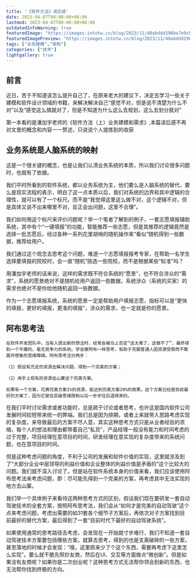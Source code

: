 ```yaml
---
title: '《软件方法》读后感'
date: 2023-04-07T00:00:00+08:00
lastmod: 2023-04-07T00:00:00+08:00
outdatedInfoWarning: true
featuredImage: "https://images.intotw.cn/blog/2023/11/40abddd196be7e9cb79b83534d4983a4.webp"
featuredImagePreview: "https://images.intotw.cn/blog/2023/11/40abddd196be7e9cb79b83534d4983a4.webp"
tags: ["业务建模","架构"]
categories: ["技术"]
lightgallery: true
---
```


## 前言

近日，苦于不知道该怎么提升自己了，在原来老大的建议下，决定去学习一些关于建模和软件设计领域的书籍，来解决解决自己“感觉不对，但是说不清楚为什么不对”以及“感觉这么搞就对了，但是不知道为什么这么去规划，这么去划分就对”

第一本看的是潘加宇老师的《软件方法（上）业务建模和需求》,本篇读后感不再对文里的概念和内容一一赘述，只说说个人提炼到的收获


## 业务系统是人脑系统的映射

这是一个很关键的概念，也是让我们认清业务系统的本质，所以我们讨论很多问题时，也就有了依据。

我们平时所看到的软件系统，都以业务系统为主，他们要么是人脑系统的替代，要么是现实流程的表示，明白了这一点本质以后，我们对系统的边界和其中逻辑的合理性，就可以有了一个标尺。而不是“我觉得这里这么做不对，这个逻辑不对，但是具体又说不出来哪里不对，反正会出问题，这里不合理”。

我们如何用这个标尺来评价问题呢？举一个笔者了解到的例子，一套志愿填报辅助系统，其中有个“一键填报”的功能，智能推荐一些志愿，但是其推荐的逻辑竟然是选择一批志愿后，经过各种一系列花里胡哨的随机操作来“看似”随机得到一些数据，推荐给用户。

我们通过这个观念去思考这个问题，难道一个志愿填报报考专家，在帮助一名学生选择要填报的院校时，会一直“随机”挑选一些院校，而不是根据某些“标准”吗？

用潘加宇老师的话来说，这样的需求既不符合系统的“愿景”，也不符合涉众的“需求”，系统的愿景绝对不是随机给用户返回一些数据，系统涉众（系统的买家）的需求也绝对不是你给他随机返回一些数据。

作为一个志愿填报系统，系统的愿景一定是帮助用户填报志愿，指标可以是“更快的填报，更好的填报，更准的填报”，涉众的需求，也一定就是你的愿景。



## 阿布思考法

```
在软件开发团队中，当有人提出新的想法时，经常会被马上否定“这太难了，这做不了”，最终得到一个平庸的、毫无竞争力的系统。学会像阿布一样思考，有助于克服普通人因资源受限而不敢展开想象的思维障碍。阿布思考法分两步：

（1）假设有充足的资源去解决问题，得到一个完美的方案；

（2）用手上现有的资源去山寨这个完美方案。

如果有一个方案，花费完美方案1%的资源，能达到完美方案20%的效果。这个方案已经是目前最好的方案了，因为它是在突破思维限制以后一步步往后退得来的。

```

在我们平时讨论需求或者功能时，总是疏于讨论或者思考，也许这是国内软件公司发展时间较短带来统一的弊端。我们总是因为排期，或者上来就带入思路考虑实现的复杂度，来导致最后的方案不尽人意，其实这种思考方式只是从业者经验的浓缩，每个人的想法和理由都带着自己“私货”，产品经理一般没有能力和时间考虑的过于完整，项目经理在意项目的时间，研发经理在意实现的复杂度带来的系统问题，也在意项目的时间。

但是这种考虑问题的角度，不利于公司的发展和软件价值的实现，这里就涉及到了“大部分企业中层领导的利益价值和企业整体的利益价值是矛盾的”这个比较大的问题。我们就不深入讨论了。但是站在软件系统本身的价值来看，我们应该使用阿布思考法来考虑问题，即：尽可能先得到一个完美的方案，再考虑其中无法实现的地方去山寨。

我们举一个具体例子来看待这两种思考方式的区别，假设我们现在要研发一套自动驾驶技术的全套方案，按照阿布思考法，我们会从“如何才是完美的自动驾驶”这个点来考虑问题，考虑出需要的如31套各个细节子方案后，再依次对子方案找到目前最好的替代方案，最后得到了一套“目前时代下最好的自动驾驶系统”。

如果使用通常的思考路径去考虑，会发现在一开始就寸步难行，我们不知道一套自动驾驶技术方案要包括哪些方案，就算去思考，得到的也是支离破碎的一些方案，甚至落地的时候才会发现：“哦，这里原来少了个这个东西，需要再考虑下这里怎么实现”。要么就干脆先照抄友商，然后在UI、交互等方面做点“微创新”。但是如果没有友商呢？如果你是二次创业呢？这种思考方式无法帮你领会到新的东西，也无法帮你找到终极的方向。
